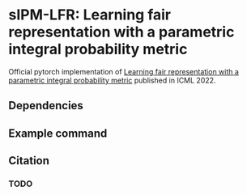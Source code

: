 # sIPM-LFR: Learning fair representation with a parametric integral probability metric

Official pytorch implementation of [Learning fair representation with a parametric integral probability metric](https://arxiv.org/abs/2202.02943) published in ICML 2022.


## Dependencies

## Example command

## Citation

### TODO


